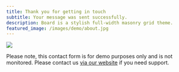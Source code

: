 ```yaml
---
title: Thank you for getting in touch
subtitle: Your message was sent successfully.
description: Board is a stylish full-width masonry grid theme.
featured_image: /images/demo/about.jpg
---
```


![](/images/demo/about.jpg)

Please note, this contact form is for demo purposes only and is not monitored. Please contact us [via our website](https://jekyllthemes.io) if you need support.
